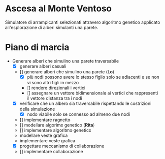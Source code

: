 # Ascesa al Monte Ventoso

Simulatore di arrampicanti selezionati attravero algoritmo genetico applicato 
all'esplorazione di alberi simulanti una parete. 

# Piano di marcia

- Generare alberi che simulino una parete traversabile
    - [x] generare alberi casuali
    - [] generare alberi che simulino una parete (**Lo**)
        - [x] più nodi possono avere lo stesso figlio solo se adiacenti 
          e se non vi sono altri figli in mezzo
        - [] rendere direzionali i vertici 
        - [] assegnare un vettore bidimensionale ai vertici che rappresenti 
          il vettore distanza tra i nodi
    - [x] verificare che un albero sia traversabile rispettando le costrizioni 
      della simulazione
        - [x] nodo viabile solo se connesso ad almeno due nodi
    - [] implementare ragnetto
    - [] modellare algorimo genetico (**Rita**)
    - [] implementare algoritmo genetico
    - modellare veste grafica
    - implementare veste grafica
    - [x] progettare meccanismo di collaborazione
    - [] implementare collaborazione


